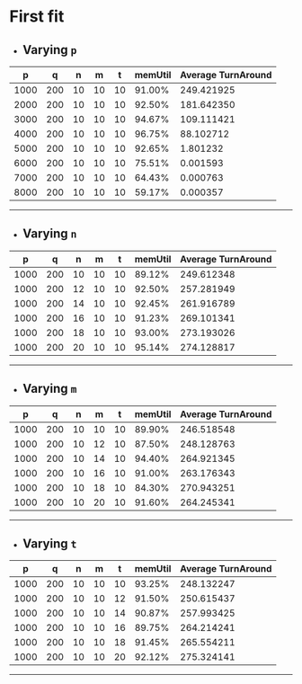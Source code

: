 # First fit
* ## Varying ```p```

| p   |  q  | n  |  m | t  | memUtil | Average TurnAround |
|-----|-----|----|----|----|---------|--------------------|
|1000 | 200 | 10 | 10 | 10 | 91.00%  | 249.421925         |
|2000 | 200 | 10 | 10 | 10 | 92.50%  | 181.642350         |
|3000 | 200 | 10 | 10 | 10 | 94.67%  | 109.111421         |
|4000 | 200 | 10 | 10 | 10 | 96.75%  | 88.102712          |
|5000 | 200 | 10 | 10 | 10 | 92.65%  | 1.801232           |
|6000 | 200 | 10 | 10 | 10 | 75.51%  | 0.001593           |
|7000 | 200 | 10 | 10 | 10 | 64.43%  | 0.000763           |
|8000 | 200 | 10 | 10 | 10 | 59.17%  | 0.000357           |
-----------------------------------------------------------


* ## Varying ```n```

| p   |  q  | n  |  m | t  | memUtil | Average TurnAround |
|-----|-----|----|----|----|---------|--------------------|
|1000 | 200 | 10 | 10 | 10 |  89.12% |    249.612348      |
|1000 | 200 | 12 | 10 | 10 |  92.50% |    257.281949      |
|1000 | 200 | 14 | 10 | 10 |  92.45% |    261.916789      |
|1000 | 200 | 16 | 10 | 10 |  91.23% |    269.101341      | 
|1000 | 200 | 18 | 10 | 10 |  93.00% |    273.193026      |
|1000 | 200 | 20 | 10 | 10 |  95.14% |    274.128817      |
-----------------------------------------------------------

* ## Varying ```m```

| p   |  q  | n  |  m | t  | memUtil | Average TurnAround |
|-----|-----|----|----|----|---------|--------------------|
|1000 | 200 | 10 | 10 | 10 |  89.90% |    246.518548      |
|1000 | 200 | 10 | 12 | 10 |  87.50% |    248.128763      |
|1000 | 200 | 10 | 14 | 10 |  94.40% |    264.921345      |
|1000 | 200 | 10 | 16 | 10 |  91.00% |    263.176343      | 
|1000 | 200 | 10 | 18 | 10 |  84.30% |    270.943251      |
|1000 | 200 | 10 | 20 | 10 |  91.60% |    264.245341      |
-----------------------------------------------------------

* ## Varying ```t```

| p   |  q  | n  |  m | t  | memUtil | Average TurnAround |
|-----|-----|----|----|----|---------|--------------------|
|1000 | 200 | 10 | 10 | 10 |  93.25% |    248.132247      |
|1000 | 200 | 10 | 10 | 12 |  91.50% |    250.615437      |
|1000 | 200 | 10 | 10 | 14 |  90.87% |    257.993425      |
|1000 | 200 | 10 | 10 | 16 |  89.75% |    264.214241      | 
|1000 | 200 | 10 | 10 | 18 |  91.45% |    265.554211      |
|1000 | 200 | 10 | 10 | 20 |  92.12% |    275.324141      |
-----------------------------------------------------------